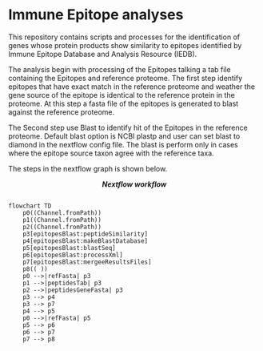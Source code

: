 # Immune Epitope analyses
This repository contains scripts and processes for the identification of genes whose protein products show similarity to epitopes identified by  Immune Epitope Database and Analysis Resource (IEDB).


The analysis begin with processing of the Epitopes talking a tab file containing the Epitopes and reference proteome. The first step identify epitopes that have exact match in the reference proteome and weather the gene source of the epitope is identical to the reference protein in the proteome. At this step a fasta file of the epitopes is generated to blast against the reference proteome. 

The Second step use Blast to identify hit of the Epitopes in the reference proteome. Default blast option is NCBI plastp and user can set blast to diamond in the nextflow config file. The blast is perform only in cases where the epitope source taxon agree with the reference taxa. 

The steps in the nextflow graph is shown below. 

***<p align=center>Nextflow workflow</p>*** 

```mermaid

flowchart TD
    p0((Channel.fromPath))
    p1((Channel.fromPath))
    p2((Channel.fromPath))
    p3[epitopesBlast:peptideSimilarity]
    p4[epitopesBlast:makeBlastDatabase]
    p5[epitopesBlast:blastSeq]
    p6[epitopesBlast:processXml]
    p7[epitopesBlast:mergeeResultsFiles]
    p8(( ))
    p0 -->|refFasta| p3
    p1 -->|peptidesTab| p3
    p2 -->|peptidesGeneFasta| p3
    p3 --> p4
    p3 --> p7
    p4 --> p5
    p0 -->|refFasta| p5
    p5 --> p6
    p6 --> p7
    p7 --> p8


```
